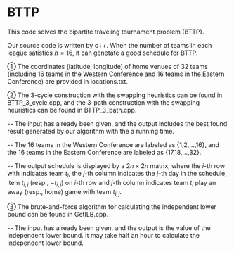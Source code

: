 # BTTP

This code solves the bipartite traveling tournament problem (BTTP).

Our source code is written by c++. When the number of teams in each league satisfies $n = 16$, it can genetate a good schedule for BTTP.

① The coordinates (latitude, longitude) of home venues of 32 teams (including 16 teams in the Western Conference and 16 teams in the Eastern Conference) are provided in locations.txt.

② The 3-cycle construction with the swapping heuristics can be found in BTTP_3_cycle.cpp, and the 3-path construction with the swapping heuristics can be found in BTTP_3_path.cpp.

-- The input has already been given, and the output includes the best found result generated by our algorithm with the a running time.

-- The 16 teams in the Western Conference are labeled as {1,2,...,16}, and the 16 teams in the Eastern Conference are labeled as {17,18,...,32}.

-- The output schedule is displayed by a $2n\times 2n$ matrix, where the $i$-th row with indicates team $t_i$, the $j$-th column indicates the $j$-th day in the schedule, item $t_{i,j}$ (resp., $-t_{i,j}$) on $i$-th row and $j$-th column indicates team $t_i$ play an away (resp., home) game with team $t_{i,j}$.

③ The brute-and-force algorithm for calculating the independent lower bound can be found in GetILB.cpp.

-- The input has already been given, and the output is the value of the independent lower bound. It may take half an hour to calculate the independent lower bound.
